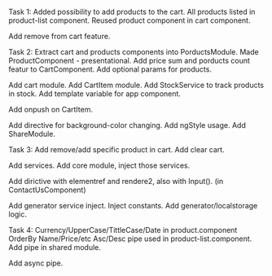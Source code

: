 Task 1:
Added possibility to add products to the cart.
All products listed in product-list component.
Reused product component in cart component.

Add remove from cart feature.

Task 2:
Extract cart and products components into PorductsModule.
Made ProductComponent - presentational.
Add price sum and porducts count featur to CartComponent.
Add optional params for products.

Add cart module.
Add CartItem module.
Add StockService to track products in stock.
Add template variable for app component.

Add onpush on CartItem.

Add directive for background-color changing.
Add ngStyle usage.
Add ShareModule.

Task 3:
Add remove/add specific product in cart.
Add clear cart.

Add services.
Add core module, inject those services.

Add dirictive with elementref and rendere2, also with Input(). (in ContactUsComponent)

Add generator service inject.
Inject constants.
Add generator/localstorage logic.


Task 4:
Currency/UpperCase/TittleCase/Date in product.component
OrderBy Name/Price/etc Asc/Desc pipe used in product-list.component.
Add pipe in shared module.

Add async pipe.
